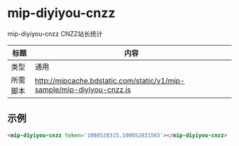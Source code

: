 # mip-diyiyou-cnzz

mip-diyiyou-cnzz CNZZ站长统计

标题|内容
----|----
类型|通用
所需脚本|http://mipcache.bdstatic.com/static/v1/mip-sample/mip-diyiyou-cnzz.js

## 示例

```html
<mip-diyiyou-cnzz token='1000528315,100052831565'></mip-diyiyou-cnzz>
```
